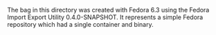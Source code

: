 The bag in this directory was created with Fedora 6.3 using the Fedora Import Export Utility 0.4.0-SNAPSHOT. It
represents a simple Fedora repository which had a single container and binary. 
